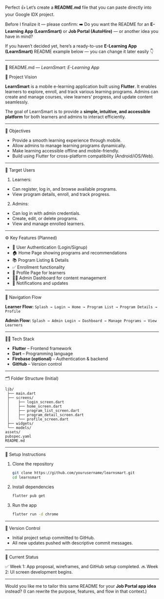 Perfect 👍 Let’s create a **README.md** file that you can paste directly into your Google IDX project.

Before I finalize it — please confirm:
➡️ Do you want the README for an **E-Learning App (LearnSmart)** or **Job Portal (AutoHire)** — or another idea you have in mind?

If you haven’t decided yet, here’s a ready-to-use **E-Learning App (LearnSmart)** README example below — you can change it later easily 👇

---

 📘 README.md — *LearnSmart: E-Learning App*

 🧩 Project Vision

**LearnSmart** is a mobile e-learning application built using **Flutter**.
It enables learners to explore, enroll, and track various learning programs.
Admins can create and manage courses, view learners’ progress, and update content seamlessly.

The goal of LearnSmart is to provide a **simple, intuitive, and accessible platform** for both learners and admins to interact efficiently.

---

 🎯 Objectives

* Provide a smooth learning experience through mobile.
* Allow admins to manage learning programs dynamically.
* Make learning accessible offline and mobile-friendly.
* Build using Flutter for cross-platform compatibility (Android/iOS/Web).

---

 👥 Target Users

 1. Learners:

* Can register, log in, and browse available programs.
* View program details, enroll, and track progress.

 2. Admins:

* Can log in with admin credentials.
* Create, edit, or delete programs.
* View and manage enrolled learners.

---

 ⚙️ Key Features (Planned)

* 🔐 User Authentication (Login/Signup)
* 🏠 Home Page showing programs and recommendations
* 📚 Program Listing & Details
* ✅ Enrollment functionality
* 👤 Profile Page for learners
* 🧑‍💼 Admin Dashboard for content management
* 🔔 Notifications and updates

---

 🧭 Navigation Flow

**Learner Flow:**
`Splash → Login → Home → Program List → Program Details → Profile`

**Admin Flow:**
`Splash → Admin Login → Dashboard → Manage Programs → View Learners`

---

 🧑‍💻 Tech Stack

* **Flutter** – Frontend framework
* **Dart** – Programming language
* **Firebase (optional)** – Authentication & backend
* **GitHub** – Version control

---

 🗂️ Folder Structure (Initial)

```
lib/
 ├── main.dart
 ├── screens/
 │    ├── login_screen.dart
 │    ├── home_screen.dart
 │    ├── program_list_screen.dart
 │    ├── program_detail_screen.dart
 │    └── profile_screen.dart
 ├── widgets/
 └── models/
assets/
pubspec.yaml
README.md
```

---

 🚀 Setup Instructions

1. Clone the repository

   ```bash
   git clone https://github.com/yourusername/learnsmart.git
   cd learnsmart
   ```
2. Install dependencies

   ```bash
   flutter pub get
   ```
3. Run the app

   ```bash
   flutter run -d chrome
   ```

---

 🧾 Version Control

* Initial project setup committed to GitHub.
* All new updates pushed with descriptive commit messages.

---

 🏁 Current Status

✅ Week 1: App proposal, wireframes, and GitHub setup completed.
🔜 Week 2: UI screen development begins.

---

Would you like me to tailor this same README for your **Job Portal app idea** instead?
(I can rewrite the purpose, features, and flow in that context.)
